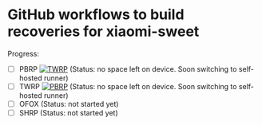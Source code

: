 # GitHub workflows to build recoveries for xiaomi-sweet
Progress:
- [ ] PBRP [![TWRP](https://github.com/ValerieOSS/recovery-device_xiaomi_sweet/actions/workflows/twrp.yml/badge.svg?branch=android-11)](https://github.com/ValerieOSS/recovery-device_xiaomi_sweet/actions/workflows/twrp.yml) (Status: no space left on device. Soon switching to self-hosted runner)
- [ ] TWRP [![PBRP](https://github.com/ValerieOSS/recovery-device_xiaomi_sweet/actions/workflows/pbrp.yml/badge.svg)](https://github.com/ValerieOSS/recovery-device_xiaomi_sweet/actions/workflows/pbrp.yml) (Status: no space left on device. Soon switching to self-hosted runner)
- [ ] OFOX (Status: not started yet)
- [ ] SHRP (Status: not started yet)
